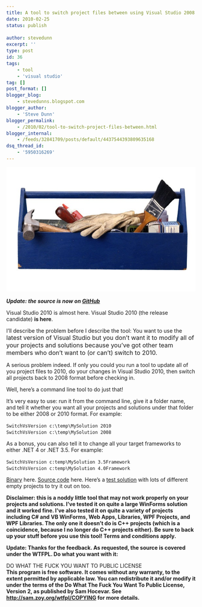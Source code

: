 ```yaml
---
title: A tool to switch project files between using Visual Studio 2008 and 2010
date: 2010-02-25
status: publish

author: stevedunn
excerpt: ''
type: post
id: 36
tags:
    - tool
    - 'visual studio'
tag: []
post_format: []
blogger_blog:
    - stevedunns.blogspot.com
blogger_author:
    - 'Steve Dunn'
blogger_permalink:
    - /2010/02/tool-to-switch-project-files-between.html
blogger_internal:
    - /feeds/32841709/posts/default/4437544393809635168
dsq_thread_id:
    - '5950316269'
---
```

![](/static/images/imported_from_wp/2010/02/toolbox_thumb6.jpg)


***Update: the source is now on [GitHub](https://github.com/SteveDunn/SwitchVsVersion)***

Visual Studio 2010 is almost here. Visual Studio 2010 (the release candidate) **is here**.

I’ll describe the problem before I describe the tool: You want to use the <span style="font-size: 1rem;">latest version of Visual Studio but you don’t want it to modify all of your projects and solutions because you’ve got other team members who don’t want to (or can’t) switch to 2010.</span>

A serious problem indeed. If only you could you run a tool to update all of you project files to 2010, do your changes in Visual Studio 2010, then switch all projects back to 2008 format before checking in.

Well, here’s a command line tool to do just that!

It’s very easy to use: run it from the command line, give it a folder name, and tell it whether you want all your projects and solutions under that folder to be either 2008 or 2010 format. For example:

`SwitchVsVersion c:\temp\MySolution 2010`  
`SwitchVsVersion c:\temp\MySolution 2008`

As a bonus, you can also tell it to change all your target frameworks to either .NET 4 or .NET 3.5. For example:

`SwitchVsVersion c:temp\MySolution 3.5Framework`  
`SwitchVsVersion c:temp\MySolution 4.0Framework`

[Binary](http://sites.google.com/a/dunnhq.com/steve/SwitchVsVersion-Binary.zip?attredirects=0&d=1) here. [Source code](http://sites.google.com/a/dunnhq.com/steve/SwitchVsVersion-source.zip?attredirects=0&d=1) here. Here’s a [test solution](http://sites.google.com/a/dunnhq.com/steve/TestSolutionWithLotsOfDifferentTypeOfBlankProjects.7z?attredirects=0&d=1) with lots of different empty projects to try it out on too.

**Disclaimer: this is a noddy little tool that may not work properly on your projects and solutions. I’ve tested it on quite a large WinForms solution and it worked fine. I’ve also tested it on quite a variety of projects including C# and VB WinForms, Web Apps, Libraries, WPF Projects, and WPF Libraries. The only one it doesn’t do is C++ projects (which is a coincidence, because I no longer do C++ projects either). Be sure to back up your stuff before you use this tool! Terms and conditions apply.**

**Update: Thanks for the feedback. As requested, the source is covered under the WTFPL. Do what you want with it:**

DO WHAT THE FUCK YOU WANT TO PUBLIC LICENSE  
 **This program is free software. It comes without any warranty, to the extent permitted by applicable law. You can redistribute it and/or modify it under the terms of the Do What The Fuck You Want To Public License, Version 2, as published by Sam Hocevar. See <http://sam.zoy.org/wtfpl/COPYING> for more details.**